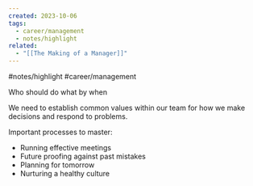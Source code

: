 ```yaml
---
created: 2023-10-06
tags:
  - career/management
  - notes/highlight
related:
  - "[[The Making of a Manager]]"
---
```

#notes/highlight  #career/management 

Who should do what by when

We need to establish common values within our team for how we make decisions and respond to problems.

Important processes to master:

- Running effective meetings
- Future proofing against past mistakes
- Planning for tomorrow
- Nurturing a healthy culture


